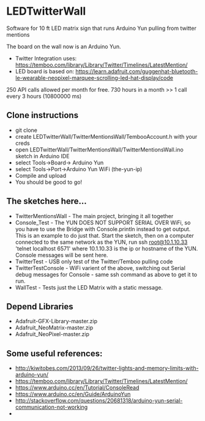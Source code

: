 # LEDTwitterWall
Software for 10 ft LED matrix sign that runs Arduino Yun pulling from twitter mentions


The board on the wall now is an Arduino Yun.

 * Twitter Integration uses: https://temboo.com/library/Library/Twitter/Timelines/LatestMention/
 * LED board is based on: https://learn.adafruit.com/guggenhat-bluetooth-le-wearable-neopixel-marquee-scrolling-led-hat-display/code

250 API calls allowed per month for free. 730 hours in a month >> 1 call every 3 hours (10800000 ms)

## Clone instructions
 * git clone 
 * create LEDTwitterWall/TwitterMentionsWall/TembooAccount.h with your creds
 * open LEDTwitterWall/TwitterMentionsWall/TwitterMentionsWall.ino sketch in Arduino IDE
 * select Tools->Board-> Arduino Yun
 * select Tools->Port->Arduino Yun WiFi (the-yun-ip)
 * Compile and upload
 * You should be good to go!

## The sketches here...
 * TwitterMentionsWall - The main project, bringing it all together
 * Console_Test	- The YUN DOES NOT SUPPORT SERIAL OVER WiFi, so you have to use the Bridge with Console.println instead to get output. This is an example to do just that. Start the sketch, then on a computer connected to the same network as the YUN, run ssh root@10.1.10.33 'telnet localhost 6571' where 10.1.10.33 is the ip or hostname of the YUN. Console messages will be sent here.
 * TwitterTest - USB only test of the Twitter/Temboo pulling code
 * TwitterTestConsole - WiFi varient of the above, switching out Serial debug messages for Console - same ssh command as above to get it to run.
 * WallTest - Tests just the LED Matrix with a static message.


## Depend Libraries
 * Adafruit-GFX-Library-master.zip
 * Adafruit_NeoMatrix-master.zip
 * Adafruit_NeoPixel-master.zip
 
 
## Some useful references:
 * http://kiwitobes.com/2013/09/26/twitter-lights-and-memory-limits-with-arduino-yun/
 * https://temboo.com/library/Library/Twitter/Timelines/LatestMention/
 * https://www.arduino.cc/en/Tutorial/ConsoleRead
 * https://www.arduino.cc/en/Guide/ArduinoYun
 * http://stackoverflow.com/questions/20681318/arduino-yun-serial-communication-not-working
 * 
